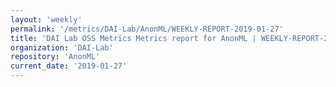 ```yaml
---
layout: 'weekly'
permalink: '/metrics/DAI-Lab/AnonML/WEEKLY-REPORT-2019-01-27'
title: 'DAI Lab OSS Metrics Metrics report for AnonML | WEEKLY-REPORT-2019-01-27'
organization: 'DAI-Lab'
repository: 'AnonML'
current_date: '2019-01-27'
---
```

